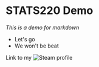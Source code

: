 # **STATS220 Demo**

*This is a demo for markdown*

* Let's go
* We won't be beat

Link to my ![Steam profile](https://steamcommunity.com/id/_JuJu_/)
